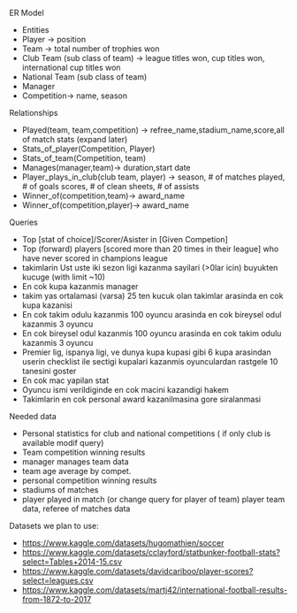 ER Model

- Entities
- Player -> position
- Team -> total number of trophies won
- Club Team (sub class of team) -> league titles won, cup titles won, international cup titles won
- National Team (sub class of team)
- Manager
- Competition-> name, season


Relationships
- Played(team, team,competition) -> refree_name,stadium_name,score,all of match stats (expand later)
- Stats_of_player(Competition, Player)
- Stats_of_team(Competition, team) 
- Manages(manager,team)-> duration,start date
- Player_plays_in_club(club team, player) -> season, # of matches played, # of goals scores, # of clean sheets, # of assists
- Winner_of(competition,team)-> award_name
- Winner_of(competition,player)-> award_name

Queries
- Top [stat of choice]/Scorer/Asister in [Given Competion]
- Top (forward) players [scored more than 20 times in their league] who have never scored in champions league
- takimlarin Ust uste iki sezon ligi kazanma sayilari (>0lar icin) buyukten kucuge (with limit ~10)
- En cok kupa kazanmis manager
- takim yas ortalamasi (varsa) 25 ten kucuk olan takimlar arasinda en cok kupa kazanisi
- En cok takim odulu kazanmis 100 oyuncu arasinda en cok bireysel odul kazanmis 3 oyuncu
- En cok bireysel odul kazanmis 100 oyuncu arasinda en cok takim odulu kazanmis 3 oyuncu
- Premier lig, ispanya ligi, ve dunya kupa kupasi gibi 6 kupa arasindan userin checklist ile sectigi kupalari kazanmis oyunculardan rastgele 10 tanesini goster
- En cok mac yapilan stat
- Oyuncu ismi verildiginde en cok macini kazandigi hakem
- Takimlarin en cok personal award kazanilmasina gore siralanmasi
 
Needed data
- Personal statistics for club and national competitions ( if only club is available modif query)
- Team competition winning results
- manager manages team data
- team age average by compet.
- personal competition winning results
- stadiums of matches
- player played in match (or change query for player of team) player team data, referee of matches data

Datasets we plan to use:
- https://www.kaggle.com/datasets/hugomathien/soccer
- https://www.kaggle.com/datasets/cclayford/statbunker-football-stats?select=Tables+2014-15.csv
- https://www.kaggle.com/datasets/davidcariboo/player-scores?select=leagues.csv
- https://www.kaggle.com/datasets/martj42/international-football-results-from-1872-to-2017
